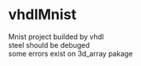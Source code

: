# vhdlMnist </br>
Mnist project builded by vhdl </br>
steel should be debuged </br>
some errors exist on 3d_array pakage </br>
